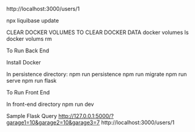 
http://localhost:3000/users/1

npx liquibase update

CLEAR DOCKER VOLUMES TO CLEAR DOCKER DATA
docker volumes ls
docker volums rm

To Run Back End

Install Docker

In persistence directory:
npm run persistence
npm run migrate
npm run serve
npm run flask

To Run Front End

In front-end directory
npm run dev

Sample Flask Query
http://127.0.0.1:5000/?garage1=10&garage2=10&garage3=7
http://localhost:3000/users/1